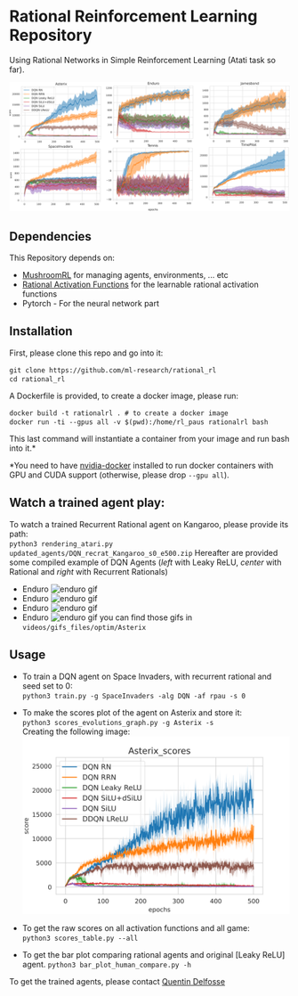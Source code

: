 # Rational Reinforcement Learning Repository

Using Rational Networks in Simple Reinforcement Learning (Atati task so far).

![rl scores](./images/rl_scores.png)


## Dependencies
This Repository depends on:
* [MushroomRL](https://github.com/MushroomRL/mushroom-rl) for managing agents, environments, ... etc
* [Rational Activation Functions](https://github.com/ml-research/activation_functions) for the learnable rational activation functions
* Pytorch - For the neural network part

## Installation
First, please clone this repo and go into it:

    git clone https://github.com/ml-research/rational_rl
    cd rational_rl

A Dockerfile is provided, to create a docker image, please run:

    docker build -t rationalrl . # to create a docker image
    docker run -ti --gpus all -v $(pwd):/home/rl_paus rationalrl bash

This last command will instantiate a container from your image and run bash into it.*

\*You need to have [nvidia-docker](https://docs.nvidia.com/datacenter/cloud-native/container-toolkit/install-guide.html#docker) installed to run docker containers with GPU and CUDA support (otherwise, please drop `--gpu all`).

## Watch a trained agent play:
To watch a trained Recurrent Rational agent on Kangaroo, please provide its path: <br/>
`python3 rendering_atari.py updated_agents/DQN_recrat_Kangaroo_s0_e500.zip`
Hereafter are provided some compiled example of DQN Agents (*left* with Leaky ReLU, *center* with Rational and *right* with Recurrent Rationals)
* Enduro
  ![enduro gif](./videos/gifs_files/optim/Enduro-optim.gif)
* Enduro
  ![enduro gif](./videos/gifs_files/optim/Enduro-optim.gif)
* Enduro
  ![enduro gif](./videos/gifs_files/optim/Enduro-optim.gif)
* Enduro
  ![enduro gif](./videos/gifs_files/optim/Enduro-optim.gif)
you can find those gifs in `videos/gifs_files/optim/Asterix`
## Usage
* To train a DQN agent on Space Invaders, with recurrent rational and seed set to 0: <br/>
`python3 train.py -g SpaceInvaders -alg DQN -af rpau -s 0`

* To make the scores plot of the agent on Asterix and store it:<br/>
`python3 scores_evolutions_graph.py -g Asterix -s` <br/>
Creating the following image: <br/>
![Alt text](./images/scores_graphs/Asterix_scores.svg)

* To get the raw scores on all activation functions and all game:<br/>
`python3 scores_table.py --all`

* To get the bar plot comparing rational agents and original [Leaky ReLU] agent.
`python3 bar_plot_human_compare.py -h`

To get the trained agents, please contact [Quentin Delfosse](quentin.delfosse@cs.tu-darmstadt.de)
